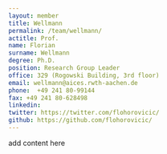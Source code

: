 ```yaml
---
layout: member
title: Wellmann
permalink: /team/wellmann/
actitle: Prof.
name: Florian
surname: Wellmann
degree: Ph.D.
position: Research Group Leader
office: 329 (Rogowski Building, 3rd floor) 
email: wellmann@aices.rwth-aachen.de
phone:  +49 241 80-99144 
fax: +49 241 80-628498 
linkedin:
twitter: https://twitter.com/flohorovicic/
github: https://github.com/flohorovicic/
---
```


add content here